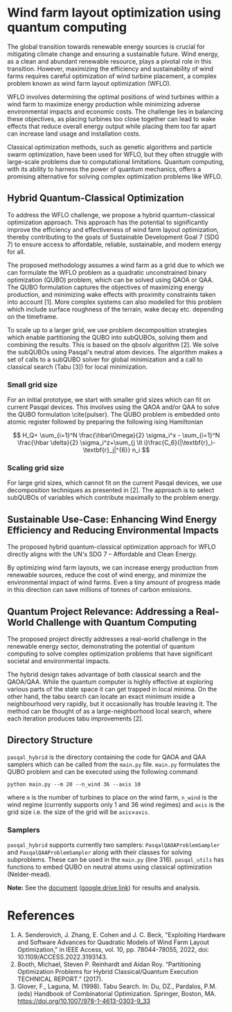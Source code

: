 # Wind farm layout optimization using quantum computing

The global transition towards renewable energy sources is crucial for mitigating climate change and ensuring a sustainable future. Wind energy, as a clean and abundant renewable resource, plays a pivotal role in this transition. However, maximizing the efficiency and sustainability of wind farms requires careful optimization of wind turbine placement, a complex problem known as wind farm layout optimization (WFLO).

WFLO involves determining the optimal positions of wind turbines within a wind farm to maximize energy production while minimizing adverse environmental impacts and economic costs. The challenge lies in balancing these objectives, as placing turbines too close together can lead to wake effects that reduce overall energy output while placing them too far apart can increase land usage and installation costs.

Classical optimization methods, such as genetic algorithms and particle swarm optimization, have been used for WFLO, but they often struggle with large-scale problems due to computational limitations. Quantum computing, with its ability to harness the power of quantum mechanics, offers a promising alternative for solving complex optimization problems like WFLO.

## Hybrid Quantum-Classical Optimization 

To address the WFLO challenge, we propose a hybrid quantum-classical optimization approach. This approach has the potential to significantly improve the efficiency and effectiveness of wind farm layout optimization, thereby contributing to the goals of Sustainable Development Goal 7 (SDG 7) to ensure access to affordable, reliable, sustainable, and modern energy for all. 

The proposed methodology assumes a wind farm as a grid due to which we can formulate the WFLO problem as a quadratic unconstrained binary optimization (QUBO) problem, which can be solved using QAOA or QAA. The QUBO formulation captures the objectives of maximizing energy production, and minimizing wake effects with proximity constraints taken into account [1]. More complex systems can also modelled for this problem which include surface roughness of the terrain, wake decay etc. depending on the timeframe.

To scale up to a larger grid, we use problem decomposition strategies which enable partitioning the QUBO into subQUBOs, solving them and combining the results. This is based on the qbsolv algorithm [2]. We solve the subQUBOs using Pasqal's neutral atom devices. The algorithm makes a set of calls to a subQUBO solver for global minimization and a call to classical search (Tabu [3]) for local minimization. 

### Small grid size

For an initial prototype, we start with smaller grid sizes which can fit on current Pasqal devices. This involves using the QAOA and/or QAA to solve the QUBO formulation \cite{pulser}. The QUBO problem is embedded onto atomic register followed by preparing the following ising Hamiltonian

$$ H_Q= \sum_{i=1}^N \frac{\hbar\Omega}{2} \sigma_i^x - \sum_{i=1}^N \frac{\hbar \delta}{2} \sigma_i^z+\sum_{j \lt i}\frac{C_6}{|\textbf{r}_i-\textbf{r}_j|^{6}} n_i $$

### Scaling grid size

For large grid sizes, which cannot fit on the current Pasqal devices, we use decomposition techniques as presented in [2]. The approach is to select subQUBOs of variables which contribute maximally to the problem energy.

## Sustainable Use-Case: Enhancing Wind Energy Efficiency and Reducing Environmental Impacts

The proposed hybrid quantum-classical optimization approach for WFLO directly aligns with the UN's SDG 7 – Affordable and Clean Energy. 

By optimizing wind farm layouts, we can increase energy production from renewable sources, reduce the cost of wind energy, and minimize the environmental impact of wind farms. Even a tiny amount of progress made in this direction can save millions of tonnes of carbon emissions.

## Quantum Project Relevance: Addressing a Real-World Challenge with Quantum Computing

The proposed project directly addresses a real-world challenge in the renewable energy sector, demonstrating the potential of quantum computing to solve complex optimization problems that have significant societal and environmental impacts. 

The hybrid design takes advantage of both classical search and the QAOA/QAA. While the quantum computer is highly effective at exploring various parts of the state space it can get trapped in local minima. On the other hand, the tabu search can locate an exact minimum inside a neighbourhood very rapidly, but it occasionally has trouble leaving it. The method can be thought of as a large-neighborhood local search, where each iteration produces tabu improvements [2].

## Directory Structure

`pasqal_hybrid` is the directory containing the code for QAOA and QAA samplers which can be called from the `main.py` file.  `main.py` formulates the QUBO problem and can be executed using the following command

```
python main.py --m 20 --n_wind 36 --axis 10
```
where `m` is the number of turbines to place on the wind farm, `n_wind` is the wind regime (currently supports only 1 and 36 wind regimes) and `axis` is the grid size i.e. the size of the grid will be `axis`$\times$`axis`. 

### Samplers

`pasqal_hybrid` supports currently two samplers: `PasqalQAOAProblemSampler` and `PasqalQAAProblemSampler` along with their classes for solving subproblems. These can be used in the `main.py` (line 316). `pasqal_utils` has functions to embed QUBO on neutral atoms using classical optimization (Nelder-mead).

**Note:** See the [document](https://github.com/rakeshy32/wflo-neutral-atoms/blob/dev/report.pdf) ([google drive link](https://drive.google.com/file/d/1xqxCIouRFHmC0bVCV9ffQOYtupRHi5Nj/view?usp=sharing)) for results and analysis.

# References

1. A. Senderovich, J. Zhang, E. Cohen and J. C. Beck, "Exploiting Hardware and Software Advances for Quadratic Models of Wind Farm Layout Optimization," in IEEE Access, vol. 10, pp. 78044-78055, 2022, doi: 10.1109/ACCESS.2022.3193143.
2. Booth, Michael, Steven P. Reinhardt and Aidan Roy. “Partitioning Optimization Problems for Hybrid Classical/Quantum Execution TECHNICAL REPORT.” (2017).
3. Glover, F., Laguna, M. (1998). Tabu Search. In: Du, DZ., Pardalos, P.M. (eds) Handbook of Combinatorial Optimization. Springer, Boston, MA. https://doi.org/10.1007/978-1-4613-0303-9_33
